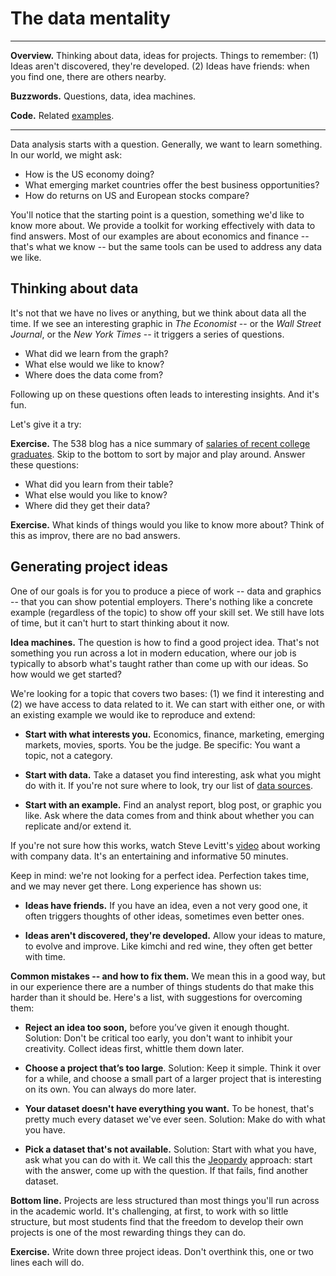 # The data mentality

---
**Overview.** Thinking about data, ideas for projects.  Things to remember:  (1) Ideas aren't discovered, they're developed.  (2) Ideas have friends:  when you find one, there are others nearby.

**Buzzwords.** Questions, data, idea machines.

**Code.** Related [examples](https://github.com/DaveBackus/Data_Bootcamp/blob/master/Code/IPython/bootcamp_examples.ipynb).

---

Data analysis starts with a question.  Generally, we want to learn something.  In our world, we might ask:

* How is the US economy doing?
* What emerging market countries offer the best business opportunities?
* How do returns on US and European stocks compare?

You'll notice that the starting point is a question, something we'd like to know more about.  We provide a toolkit for working effectively with data to find answers.  Most of our examples are about economics and finance -- that's what we know -- but the same tools can be used to address any data we like.


<!--
Once we have a question, we can start looking for data that might help us come up with an answer. This leads to more questions:

* What data would be helpful in answering our question?
* Where can we find it?
* What should we do with it once we have it?
-->


## Thinking about data

It's not that we have no lives or anything, but we think about data all the time.  If we see an interesting graphic in *The Economist* -- or the *Wall Street Journal*, or the *New York Times* -- it triggers a series of questions.

* What did we learn from the graph?
* What else would we like to know?
* Where does the data come from?

Following up on these questions often leads to interesting insights.  And it's fun.

Let's give it a try:

**Exercise.** The 538 blog has a nice summary of [salaries of recent college graduates](http://fivethirtyeight.com/features/the-economic-guide-to-picking-a-college-major/).  Skip to the bottom to sort by major and play around. Answer these questions:

* What did you learn from their table?
* What else would you like to know?
* Where did they get their data?

**Exercise.** What kinds of things would you like to know more about?  Think of this as improv, there are no bad answers.


## Generating project ideas

One of our goals is for you to produce a piece of work -- data and graphics -- that you can show potential employers.  There's nothing like a concrete example (regardless of the topic) to show off your skill set.  We still have lots of time, but it can't hurt to start thinking about it now.


**Idea machines.** The question is how to find a good project idea.  That's not something you run across a lot in modern education, where our job is typically to absorb what's taught rather than come up with our ideas.  So how would we get started?

We're looking for a topic that covers two bases:  (1) we find it interesting and (2) we have access to data related to it. We can start with either one, or with an existing example we would ike to reproduce and extend:

* **Start with what interests you.**  Economics, finance, marketing, emerging markets, movies, sports. You be the judge.  Be specific:  You want a topic, not a category.

* **Start with data.**  Take a dataset you find interesting, ask what you might do with it.  If you're not sure where to look, try our list of [data sources](http://databootcamp.nyuecon.com/bootcamp_data/).

* **Start with an example.**  Find an analyst report, blog post, or graphic you like.  Ask where the data comes from and think about whether you can replicate and/or extend it.

If you're not sure how this works, watch Steve Levitt's [video](https://youtu.be/r5jATFtKtI8?t=5m10s) about working with company data. It's an entertaining and informative 50 minutes.

Keep in mind:  we're not looking for a perfect idea. Perfection takes time, and we may never get there.  Long experience has shown us:

<!--
* **Start small.** Small ideas often grow into bigger ones.
-->

* **Ideas have friends.**  If you have an idea, even a not very good one, it often triggers thoughts of other ideas, sometimes even better ones.

* **Ideas aren't discovered, they're developed.**  Allow your ideas to mature, to evolve and improve.  Like kimchi and red wine, they often get better with time.

**Common mistakes -- and how to fix them.**  We mean this in a good way, but in our experience there are a number of things students do that make this harder than it should be.  Here's a list, with suggestions for overcoming them:

*  **Reject an idea too soon,** before you’ve given it enough thought.  Solution:  Don't be critical too early, you don't want to inhibit your creativity.  Collect ideas first, whittle them down later.

*  **Choose a project that’s too large**.  Solution:  Keep it simple.  Think it over for a while, and choose a small part of a larger project that is interesting on its own.  You can always do more later.

*  **Your dataset doesn't have everything you want.**  To be honest, that's pretty much every dataset we've ever seen.  Solution:  Make do with what you have.

*  **Pick a dataset that's not available.**  Solution:  Start with what you have, ask what you can do with it.  We call this the [Jeopardy](https://en.wikipedia.org/wiki/Jeopardy!) approach:  start with the answer, come up with the question.  If that fails, find another dataset.

**Bottom line.**  Projects are less structured than most things you'll run across in the academic world.  It's challenging, at first, to work with so little structure, but most students find that the freedom to develop their own projects is one of the most rewarding things they can do.

**Exercise.**  Write down three project ideas.  Don't overthink this, one or two lines each will do.
